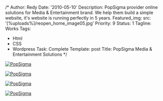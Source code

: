 /*
Author: Redy
Date: '2010-05-10'
Description: PopSigma provider online solutions for Media & Entertainment brand. We
  help them build a simple website, it's website is running perfectly in 5 years.
Featured_img:
  src: '[%uploads%]/reopen_home_image05.jpg'
Priority: 9
Status: 1
Tagline: Works
Tags:
- Html
- CSS
- Wordpress
Task: Complete
Template: post
Title: PopSigma Media & Entertainment Solutions
*/
<p>  <a class="lightbox-gallery" href="/[%uploads%]/popsigma_1.jpg">    <img src="/[%uploads%]/popsigma_1.jpg" alt="PopSigma" />  </a></p><p>  <a class="lightbox-gallery" href="/[%uploads%]/popsigma_2.jpg">    <img src="/[%uploads%]/popsigma_2.jpg" alt="PopSigma" />  </a></p><p>  <a class="lightbox-gallery" href="/[%uploads%]/popsigma_3.jpg">    <img src="/[%uploads%]/popsigma_3.jpg" alt="PopSigma"/>  </a></p><p>  <a class="lightbox-gallery" href="/[%uploads%]/popsigma_4.jpg">    <img src="/[%uploads%]/popsigma_4.jpg" alt="PopSigma"/>  </a></p>